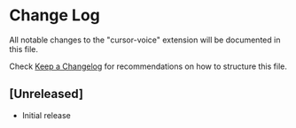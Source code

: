 # Change Log

All notable changes to the "cursor-voice" extension will be documented in this file.

Check [Keep a Changelog](http://keepachangelog.com/) for recommendations on how to structure this file.

## [Unreleased]

- Initial release